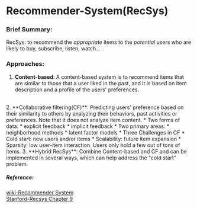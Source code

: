 # Recommender-System(RecSys)
### Brief Summary:
RecSys: to recommend the *appropriate* items to the *potential* users who are likely to buy, subscribe, listen, watch...<br/>

### Approaches: 
1. **Content-based**: A content-based system is to recommend items that are similar to those that a user liked in the past, and it is based on item description and a profile of the users' preferences.
<br/>
2. **Collaborative filtering(CF)**: Predicting users' preference based on their similarity to others by analyzing their behaviors, past activities or preferences. Note that it does not analyze item content.
   * Two forms of data:
       * explicit feedback
       * implicit feedback
   * Two primary areas:
       * neighborhood methods
       * latent factor models
   * Three Challenges in CF
       * Cold start: new users and/or items
       * Scalability: future item expansion
       * Sparsity: low user-item interaction. Users only hold a few out of tons of items.
<br\>
3. **Hybrid RecSys**: Combine Content-based and CF and can be implemented in several ways, which can help address the "cold start" problem.
    

##### Reference:<br/>
[wiki-Recommender System](https://en.wikipedia.org/wiki/Recommender_system)<br/>
[Stanford-Recsys Chapter 9](http://infolab.stanford.edu/~ullman/mmds/ch9.pdf)


